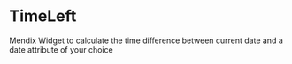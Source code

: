 # TimeLeft
Mendix Widget to calculate the time difference between current date and a date attribute of your choice 
